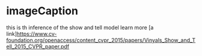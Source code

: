 # imageCaption
this is th inference of the show and tell model learn more 
[a link]https://www.cv-foundation.org/openaccess/content_cvpr_2015/papers/Vinyals_Show_and_Tell_2015_CVPR_paper.pdf
